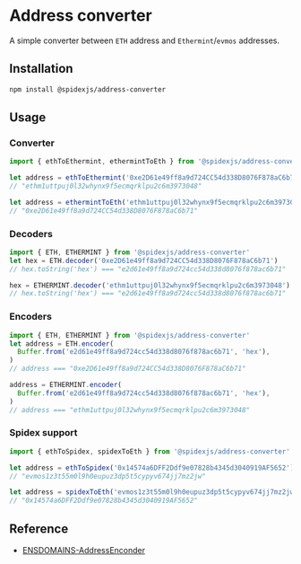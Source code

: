 # Address converter

A simple converter between `ETH` address and `Ethermint`/`evmos` addresses.

## Installation

```sh
npm install @spidexjs/address-converter
```

## Usage

### Converter

```ts
import { ethToEthermint, ethermintToEth } from '@spidexjs/address-converter'

let address = ethToEthermint('0xe2D61e49ff8a9d724CC54d338D8076F878aC6b71')
// "ethm1uttpuj0l32whynx9f5ecmqrklpu2c6m3973048"

let address = ethermintToEth('ethm1uttpuj0l32whynx9f5ecmqrklpu2c6m3973048')
// "0xe2D61e49ff8a9d724CC54d338D8076F878aC6b71"
```

### Decoders

```ts
import { ETH, ETHERMINT } from '@spidexjs/address-converter'
let hex = ETH.decoder('0xe2D61e49ff8a9d724CC54d338D8076F878aC6b71')
// hex.toString('hex') === "e2d61e49ff8a9d724cc54d338d8076f878ac6b71"

hex = ETHERMINT.decoder('ethm1uttpuj0l32whynx9f5ecmqrklpu2c6m3973048')
// hex.toString('hex') === "e2d61e49ff8a9d724cc54d338d8076f878ac6b71"
```

### Encoders

```ts
import { ETH, ETHERMINT } from '@spidexjs/address-converter'
let address = ETH.encoder(
  Buffer.from('e2d61e49ff8a9d724cc54d338d8076f878ac6b71', 'hex'),
)
// address === "0xe2D61e49ff8a9d724CC54d338D8076F878aC6b71"

address = ETHERMINT.encoder(
  Buffer.from('e2d61e49ff8a9d724cc54d338d8076f878ac6b71', 'hex'),
)
// address === "ethm1uttpuj0l32whynx9f5ecmqrklpu2c6m3973048"
```

### Spidex support

```ts
import { ethToSpidex, spidexToEth } from '@spidexjs/address-converter'

let address = ethToSpidex('0x14574a6DFF2Ddf9e07828b4345d3040919AF5652')
// "evmos1z3t55m0l9h0eupuz3dp5t5cypyv674jj7mz2jw"

let address = spidexToEth('evmos1z3t55m0l9h0eupuz3dp5t5cypyv674jj7mz2jw')
// "0x14574a6DFF2Ddf9e07828b4345d3040919AF5652"
```

## Reference

- [ENSDOMAINS-AddressEnconder](https://github.com/ensdomains/address-encoder)
